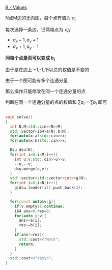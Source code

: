 [B - Values](https://atcoder.jp/contests/arc106/tasks/arc106_b)

N点M边的无向图，每个点有值为 $a_i$  

每次选择一条边，记两端点为 x,y  

- $a_x -1 ,a_y +1$  
- $a_x +1 ,a_y -1$  

**问每个点是否可以变成 $b_i$**  

由于是在边上 +1,-1,所以总的权值是不变的  

由于一个图可能有多个连通分量  

那么操作只能修改在同一个连通分量的点  

判断在同一个连通分量的点的权值和 $\sum a_i = \sum b_i$ 即可  

```cpp

void solve()
{
  int N,M;std::cin>>N>>M;
  std::vector<i64>a(N),b(N);
  for(auto&x:a)std::cin>>x;
  for(auto&x:b)std::cin>>x;

  Dsu dsu(N);
  for(int i=0;i<M;i++){
    int u,v;std::cin>>u>>v;
    --u,--v;
    dsu.merge(u,v);
  }
  std::vector<std::vector<int>>g(N);
  for(int i=0;i<N;i++){
    g[dsu.leader(i)].push_back(i);
  }

  for(const auto&v:g){
    if(v.empty())continue;
    i64 ans=0,res=0;
    for(auto i:v){
      ans+=a[i];
      res+=b[i];
    }
    if(ans!=res){
      std::cout<<"No\n";
      return;
    }
  }
  std::cout<<"Yes\n";
}
```